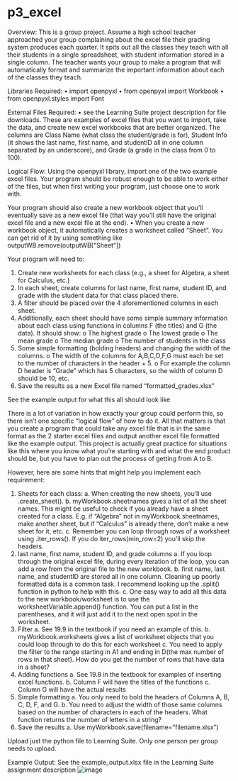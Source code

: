 # p3_excel
Overview:
This is a group project. Assume a high school teacher approached your group complaining about the excel file their grading system produces each quarter. It spits out all the classes they teach with all their students in a single spreadsheet, with student information stored in a single column. The teacher wants your group to make a program that will automatically format and summarize the important information about each of the classes they teach.

Libraries Required:
•	import openpyxl
•	from openpyxl import Workbook
•	from openpyxl.styles import Font

External Files Required:
•	see the Learning Suite project description for file downloads. These are examples of excel files that you want to import, take the data, and create new excel workbooks that are better organized. The columns are Class Name (what class the student/grade is for), Student Info (it shows the last name, first name, and studentID all in one column separated by an underscore), and Grade (a grade in the class from 0 to 100).

Logical Flow:
Using the openpyxl library, import one of the two example excel files. Your program should be robust enough to be able to work either of the files, but when first writing your program, just choose one to work with.

Your program should also create a new workbook object that you’ll eventually save as a new excel file (that way you’ll still have the original excel file and a new excel file at the end).
•	When you create a new workbook object, it automatically creates a worksheet called “Sheet”. You can get rid of it by using something like outputWB.remove(outputWB["Sheet"])

Your program will need to:
1.	Create new worksheets for each class (e.g., a sheet for Algebra, a sheet for Calculus, etc.)
2.	In each sheet, create columns for last name, first name, student ID, and grade with the student data for that class placed there.
3.	A filter should be placed over the 4 aforementioned columns in each sheet.
4.	Additionally, each sheet should have some simple summary information about each class using functions in columns F (the titles) and G (the data). It should show:
o	The highest grade
o	The lowest grade
o	The mean grade
o	The median grade
o	The number of students in the class
5.	Some simple formatting (bolding headers) and changing the width of the columns.
o	The width of the columns for A,B,C,D,F,G must each be set to the number of characters in the header + 5. 
o	For example the column D header is “Grade” which has 5 characters, so the width of column D should be 10, etc.
6.	Save the results as a new Excel file named “formatted_grades.xlsx”

See the example output for what this all should look like

There is a lot of variation in how exactly your group could perform this, so there isn’t one specific “logical flow” of how to do it. All that matters is that you create a program that could take any excel file that is in the same format as the 2 starter excel files and output another excel file formatted like the example output. This project is actually great practice for situations like this where you know what you’re starting with and what the end product should be, but you have to plan out the process of getting from A to B.

However, here are some hints that might help you implement each requirement:

1.	Sheets for each class:
  a.	When creating the new sheets, you’ll use .create_sheet().
  b.	myWorkbook.sheetnames gives a list of all the sheet names. This might be useful to check if you already have a sheet created for a class. E.g. if “Algebra” not in myWorkbook.sheetnames, make another sheet, but if “Calculus” is already there, don’t make a new sheet for it, etc.
  c.	Remember you can loop through rows of a worksheet using .iter_rows(). If you do iter_rows(min_row=2) you’ll skip the headers.
2.	last name, first name, student ID, and grade columns
  a.	If you loop through the original excel file, during every iteration of the loop, you can add a row from the original file to the new workbook.
  b.	first name, last name, and studentID are stored all in one column. Cleaning up poorly formatted data is a common task. I recommend looking up the .split() function in python to help with this.
  c.	One easy way to add all this data to the new workbook/worksheet is to use the worksheetVariable.append() function. You can put a list in the parentheses, and it will just add it to the next open spot in the worksheet.
3.	Filter
  a.	See 19.9 in the textbook if you need an example of this.
  b.	myWorkbook.worksheets gives a list of worksheet objects that you could loop through to do this for each worksheet
  c.	You need to apply the filter to the range starting in A1 and ending in D(the max number of rows in that sheet). How do you get the number of rows that have data in a sheet?
4.	Adding functions
  a.	See 19.8 in the textbook for examples of inserting excel functions.
  b.	Column F will have the titles of the functions
  c.	Column G will have the actual results
5.	Simple formatting
  a.	You only need to bold the headers of Columns A, B, C, D, F, and G.
  b.	You need to adjust the width of those same columns based on the number of characters in each of the headers. What function returns the number of letters in a string?
6.	Save the results
  a.	Use myWorkbook.save(filename=”filename.xlsx”)

Upload just the python file to Learning Suite. Only one person per group needs to upload.


Example Output:
See the example_output.xlsx file in the Learning Suite assignment description
![image](https://github.com/user-attachments/assets/bf94f538-f76e-4ee3-86eb-4b27900e44aa)
